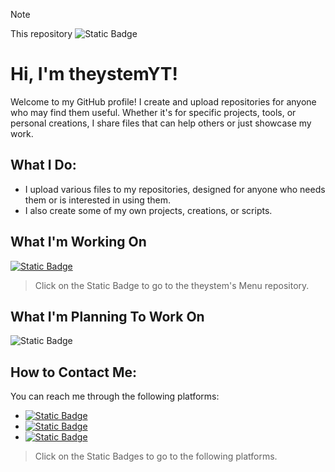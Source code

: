> [!NOTE]
> This repository 
![Static Badge](https://img.shields.io/badge/My%20Readme.md-green?style=for-the-badge&logo=kotlin&logoColor=yellow)
# Hi, I'm theystemYT!

Welcome to my GitHub profile! I create and upload repositories for anyone who may find them useful. Whether it's for specific projects, tools, or personal creations, I share files that can help others or just showcase my work.

## What I Do:
- I upload various files to my repositories, designed for anyone who needs them or is interested in using them.
- I also create some of my own projects, creations, or scripts.

## What I'm Working On
[![Static Badge](https://img.shields.io/badge/theystem's%20Menu-grey?style=for-the-badge)](https://github.com/theystemYT/theystems-Menu)
> Click on the Static Badge to go to the theystem's Menu repository.

## What I'm Planning To Work On
![Static Badge](https://img.shields.io/badge/theystem's%20Menu%20V2-green?style=for-the-badge)

## How to Contact Me:
You can reach me through the following platforms:
- [![Static Badge](https://img.shields.io/badge/YouTube-red?logo=YouTube)](https://www.youtube.com/@theystem)
- [![Static Badge](https://img.shields.io/badge/ScriptBlox-purple)](https://scriptblox.com/u/theystemYT)
- [![Static Badge](https://img.shields.io/badge/work.ink-green)](https://1f81517695674ff7.workink.me/)
> Click on the Static Badges to go to the following platforms.

